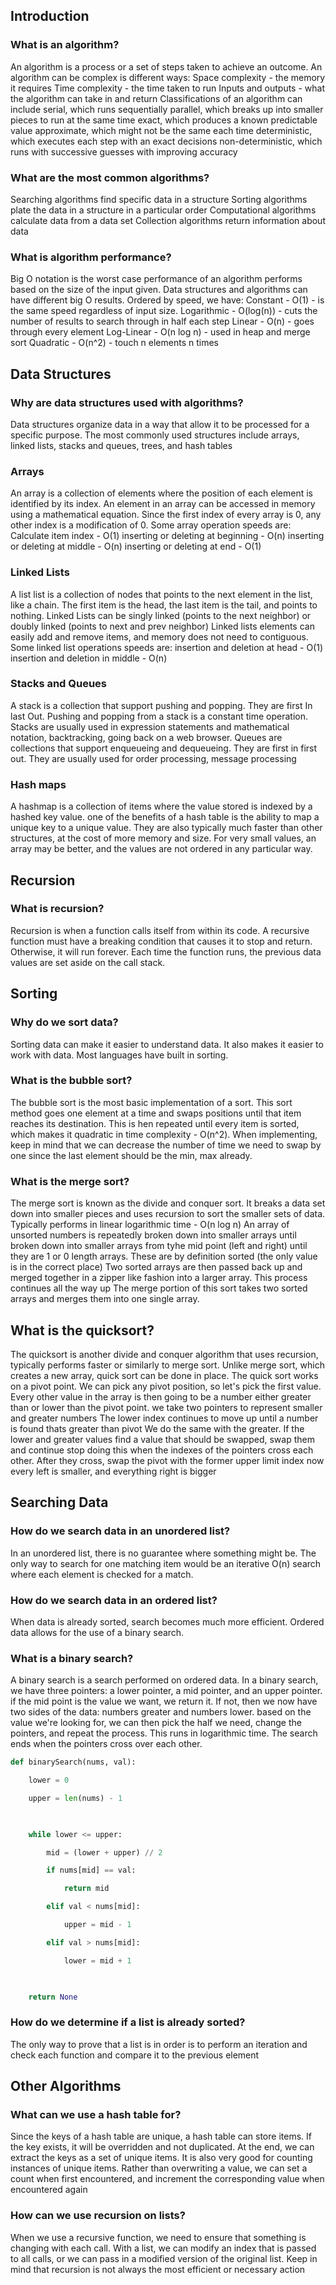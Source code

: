 
## Introduction

### What is an algorithm?
An algorithm is a process or a set of steps taken to achieve an outcome.
An algorithm can be complex is different ways:
Space complexity - the memory it requires
Time complexity - the time taken to run
Inputs and outputs - what the algorithm can take in and return
Classifications of an algorithm can include
serial, which runs sequentially
parallel, which breaks up into smaller pieces to run at the same time
exact, which produces a known predictable value
approximate, which might not be the same each time
deterministic, which executes each step with an exact decisions
non-deterministic, which runs with successive guesses with improving accuracy

### What are the most common algorithms?
Searching algorithms find specific data in a structure
Sorting algorithms plate the data in a structure in a particular order
Computational algorithms calculate data from a data set
Collection algorithms return information about data

### What is algorithm performance?
Big O notation is the worst case performance of an algorithm performs based on the size of the input given.
Data structures and algorithms can have different big O results.
Ordered by speed, we have:
Constant - O(1) - is the same speed regardless of input size.
Logarithmic - O(log(n)) - cuts the number of results to search through in half each step
Linear - O(n) - goes through every element 
Log-Linear - O(n log n) - used in heap and merge sort
Quadratic - O(n^2) - touch n elements n times

## Data Structures

### Why are data structures used with algorithms?
Data structures organize data in a way that allow it to be processed for a specific purpose.
The most commonly used structures include arrays, linked lists, stacks and queues, trees, and hash tables

### Arrays
An array is a collection of elements where the position of each element is identified by its index.
An element in an array can be accessed in memory using a mathematical equation. Since the first index of every array is 0, any other index is a modification of 0. 
Some array operation speeds are:
Calculate item index - O(1)
inserting or deleting at beginning - O(n)
inserting or deleting at middle - O(n)
inserting or deleting at end - O(1)

### Linked Lists
A list list is a collection of nodes that points to the next element in the list, like a chain. The first item is the head, the last item is the tail, and points to nothing.
Linked Lists can be singly linked (points to the next neighbor) or doubly linked (points to next and prev neighbor)
Linked lists elements can easily add and remove items, and memory does not need to contiguous.
Some linked list operations speeds are:
insertion and deletion at head - O(1)
insertion and deletion in middle - O(n)

### Stacks and Queues
A stack is a collection that support pushing and popping. They are first In last Out. Pushing and popping from a stack is a constant time operation. Stacks are usually used in expression statements and mathematical notation, backtracking, going back on a web browser.
Queues are collections that support enqueueing and dequeueing. They are first in first out. They are usually used for order processing, message processing

### Hash maps
A hashmap is a collection of items where the value stored is indexed by a hashed key value. one of the benefits of a hash table is the ability to map a unique key to a unique value. They are also typically much faster than other structures, at the cost of more memory and size. For very small values, an array may be better, and the values are not ordered in any particular way.

## Recursion

### What is recursion?
Recursion is when a function calls itself from within its code.
A recursive function must have a breaking condition that causes it to stop and return. Otherwise, it will run forever.
Each time the function runs, the previous data values are set aside on the call stack.

## Sorting

### Why do we sort data?
Sorting data can make it easier to understand data. It also makes it easier to work with data. Most languages have built in sorting.

### What is the bubble sort?
The bubble sort is the most basic implementation of a sort. This sort method goes one element at a time and swaps positions until that item reaches its destination.
This is hen repeated until every item is sorted, which makes it quadratic in time complexity - O(n^2).
When implementing, keep in mind that we can decrease the number of time we need to swap by one since the last element should be the min, max already.

### What is the merge sort?
The merge sort is known as the divide and conquer sort. It breaks a data set down into smaller pieces and uses recursion to sort the smaller sets of data.
Typically performs in linear logarithmic time - O(n log n)
An array of unsorted numbers is repeatedly broken down into smaller arrays until broken down into smaller arrays from tyhe mid point (left and right) until they are 1 or 0 length arrays. These are by definition sorted (the only value is in the correct place)
Two sorted arrays are then passed back up and merged together in a zipper like fashion into a larger array.
This process continues all the way up
The merge portion of this sort takes two sorted arrays and merges them into one single array.

## What is the quicksort?
The quicksort is another divide and conquer algorithm that uses recursion, typically performs faster or similarly to merge sort.
Unlike merge sort, which creates a new array, quick sort can be done in place.
The quick sort works on a pivot point.
We can pick any pivot position, so let's pick the first value.
Every other value in the array is then going to be a number either greater than or lower than the pivot point.
we take two pointers to represent smaller and greater numbers
The lower index continues to move up until a number is found thats greater than pivot
We do the same with the greater.
If the lower and greater values find a value that should be swapped, swap them and continue
stop doing this when the indexes of the pointers cross each other.
After they cross, swap the pivot with the former upper limit index
now every left is smaller, and everything right is bigger

## Searching Data

### How do we search data in an unordered list?
In an unordered list, there is no guarantee where something might be. The only way to search for one matching item would be an iterative O(n) search where each element is checked for a match.

### How do we search data in an ordered list?
When data is already sorted, search becomes much more efficient. Ordered data allows for the use of a binary search.

### What is a binary search?
A binary search is a search performed on ordered data. In a binary search, we have three pointers: a lower pointer, a mid pointer, and an upper pointer. if the mid point is the value we want, we return it. If not, then we now have two sides of the data: numbers greater and numbers lower. based on the value we're looking for, we can then pick the half we need, change the pointers, and repeat the process. This runs in logarithmic time.
The search ends when the pointers cross over each other.

```py
def binarySearch(nums, val):

    lower = 0

    upper = len(nums) - 1

  

    while lower <= upper:

        mid = (lower + upper) // 2

        if nums[mid] == val:

            return mid

        elif val < nums[mid]:

            upper = mid - 1

        elif val > nums[mid]:

            lower = mid + 1

  

    return None
```

### How do we determine if a list is already sorted?
The only way to prove that a list is in order is to perform an iteration and check each function and compare it to the previous element

## Other Algorithms

### What can we use a hash table for?
Since the keys of a hash table are unique, a hash table can store items. If the key exists, it will be overridden and not duplicated. At the end, we can extract the keys as a set of unique items.
It is also very good for counting instances of unique items. Rather than overwriting a value, we can set a count when first encountered, and increment the corresponding value when encountered again

### How can we use recursion on lists?
When we use a recursive function, we need to ensure that something is changing with each call. With a list, we can modify an index that is passed to all calls, or we can pass in a modified version of the original list.
Keep in mind that recursion is not always the most efficient or necessary action